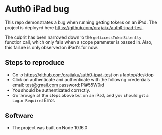 # Auth0 iPad bug

This repo demonstrates a bug when running getting tokens on an iPad. The project is deployed here https://github.com/orajiaku/auth0-ipad-test.


The culprit has been narrowed down to the `getAccessTokenSilently` function call, which only fails when a scope parameter is passed in. Also, this failure is only observed on iPad's for now.

## Steps to reproduce
* Go to https://github.com/orajiaku/auth0-ipad-test on a laptop/desktop
* Click on authenticate and authenticate with the following credentials
    email: test@gmail.com
    password: P@55W0rd
* You should be authenticated correctly.
* Go through all the steps above but on an iPad, and you should get a `Login Required` Error.

## Software
* The project was built on Node 10.16.0
